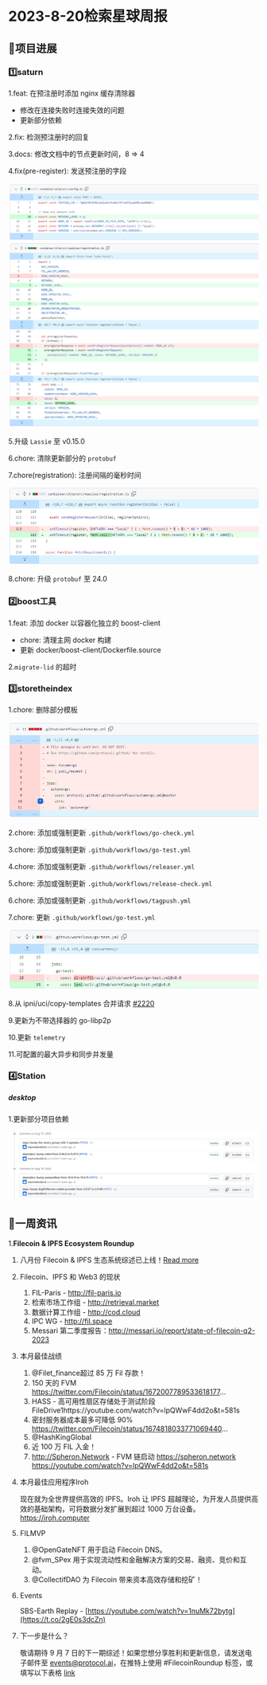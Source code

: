 # 2023-8-20检索星球周报


## 🚀项目进展

### 1️⃣saturn

1.feat: 在预注册时添加 nginx 缓存清除器

+ 修改在连接失败时连接失效的问题
+ 更新部分依赖

2.fix: 检测预注册时的回复

3.docs: 修改文档中的节点更新时间，8 => 4

4.fix(pre-register): 发送预注册的字段

![image-20230825212840770](img/8-20-1-2023.png)

5.升级 `Lassie` 至 v0.15.0

6.chore: 清除更新部分的 `protobuf`

7.chore(registration): 注册间隔的毫秒时间

![image-20230825213152615](img/8-20-2-2023.png)

8.chore: 升级 `protobuf` 至 24.0

###  2️⃣boost工具

1.feat: 添加 docker 以容器化独立的 boost-client

+ chore: 清理主网 docker 构建
+ 更新 docker/boost-client/Dockerfile.source

2.`migrate-lid` 的超时

###  3️⃣storetheindex

1.chore: 删除部分模板

![image-20230826120055807](img/8-20-3-2023.png)

2.chore: 添加或强制更新 `.github/workflows/go-check.yml`

3.chore: 添加或强制更新 `.github/workflows/go-test.yml`

4.chore: 添加或强制更新 `.github/workflows/releaser.yml`

5.chore: 添加或强制更新 `.github/workflows/release-check.yml`

6.chore: 添加或强制更新 `.github/workflows/tagpush.yml`

7.chore: 更新 `.github/workflows/go-test.yml`

![image-20230826120523173](img/8-20-4-2023.png)

8.从 ipni/uci/copy-templates 合并请求 [#2220](https://github.com/ipni/storetheindex/pull/2220)

9.更新为不带选择器的 go-libp2p

10.更新 `telemetry`

11.可配置的最大异步和同步并发量

### 4️⃣Station

##### desktop

1.更新部分项目依赖

![image-20230826121012480](img/8-20-5-2023.png)

##  📢一周资讯

1.**Filecoin & IPFS Ecosystem Roundup**

1. 八月份 Filecoin & IPFS 生态系统综述已上线！[Read more](https://youtu.be/lpQWwF4dd2o)

2. Filecoin、IPFS 和 Web3 的现状

   1. FIL-Paris - http://fil-paris.io
   2. 检索市场工作组 - http://retrieval.market
   3. 数据计算工作组 - http://cod.cloud
   4. IPC WG - http://fil.space
   5. Messari 第二季度报告：http://messari.io/report/state-of-filecoin-q2-2023

3. 本月最佳战绩

   1. @Filet_finance超过 85 万 Fil 存款！
   2. 150 天的 FVM https://twitter.com/Filecoin/status/1672007789533618177...
   3. HASS - 高可用性扇区存储处于测试阶段 FileDrive1https://youtube.com/watch?v=lpQWwF4dd2o&t=581s
   4.  密封服务器成本最多可降低 90% https://twitter.com/Filecoin/status/1674818033771069440...
   5. @HashKingGlobal
   6. 近 100 万 FIL 入金！
   7. http://Spheron.Network - FVM 链启动 https://spheron.network https://youtube.com/watch?v=lpQWwF4dd2o&t=581s

4. 本月最佳应用程序Iroh

   现在就为全世界提供高效的 IPFS。Iroh 让 IPFS 超越理论，为开发人员提供高效的基础架构，可将数据分发扩展到超过 1000 万台设备。https://iroh.computer

5. FILMVP

   1. @OpenGateNFT 用于启动 Filecoin DNS。
   2. @fvm_SPex 用于实现流动性和金融解决方案的交易、融资、竞价和互动。
   3. @CollectifDAO 为 Filecoin 带来资本高效存储和挖矿！

6. Events

   SBS-Earth Replay - [https://youtube.com/watch?v=1nuMk72bytg](https://t.co/2gE0s3dcZn)

7. 下一步是什么？

   敬请期待 9 月 7 日的下一期综述！如果您想分享胜利和更新信息，请发送电子邮件至 events@protocol.ai，在推特上使用 #FilecoinRoundup 标签，或填写以下表格	[link](https://airtable.com/shrcadO9WAnQ5nJvA)
